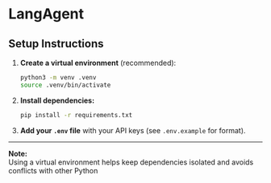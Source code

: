 # LangAgent

## Setup Instructions

1. **Create a virtual environment** (recommended):
   ```sh
   python3 -m venv .venv
   source .venv/bin/activate
   ```

2. **Install dependencies:**
   ```sh
   pip install -r requirements.txt
   ```

3. **Add your `.env` file** with your API keys (see `.env.example` for format).

---

**Note:**  
Using a virtual environment helps keep dependencies isolated and avoids conflicts with other Python
